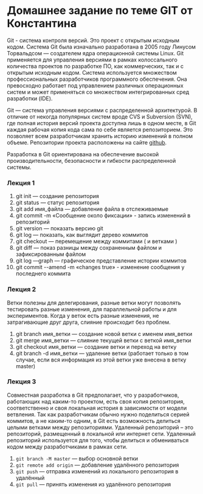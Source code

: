 # Домашнее задание по теме GIT от Константина
Git - система контроля версий. Это проект с открытым исходным кодом. Система Git была изначально разработана в 2005 году Линусом Торвальдсом — создателем ядра операционной системы Linux. Git применяется для управления версиями в рамках колоссального количества проектов по разработке ПО, как коммерческих, так и с открытым исходным кодом. Система используется множеством профессиональных разработчиков программного обеспечения. Она превосходно работает под управлением различных операционных систем и может применяться со множеством интегрированных сред разработки (IDE).

Git — система управления версиями с распределенной архитектурой. В отличие от некогда популярных систем вроде CVS и Subversion (SVN), где полная история версий проекта доступна лишь в одном месте, в Git каждая рабочая копия кода сама по себе является репозиторием. Это позволяет всем разработчикам хранить историю изменений в полном объеме. Репозитории проекта расположены на сайте [github](https://github.com/ "GitHub").

Разработка в Git ориентирована на обеспечение высокой производительности, безопасности и гибкости распределенной системы.

### Лекция 1
1. git init — создание репозитория
2. git status — статус репозитория
3. git add имя_файла — добавление файла в отслеживаемые
4. git commit -m «Сообщение около фиксации» - запись изменений в репозиторий
5. git version — показать версию git
6. git log — показать, как выглядит дерево коммитов
7. git checkout — перемещение между коммитами ( и ветками )
8. git diff — показ разницы между сохраненным файлом и зафиксированным файлом
9. git log —graph — графическое представление истории коммитов
10. git commit --amend -m «changes true» - изменение сообщения у последнего коммита

### Лекция 2
Ветки полезны для делегирования, разные ветки могут позволять тестировать разные изменения, для параллельной работы и для экспериментов. Когда у веток есть разные изменения, не затрагивающие друг друга, слияние происходит без проблем. 
1. git branch имя_ветки — создание новой ветки с именем имя_ветки
2. git merge имя_ветки — слияние текущей ветки с веткой имя_ветки
3. git checkout имя_ветки — создание ветки и переход на ветку
4. git branch -d имя_ветки — удаление ветки (работает только в том случае, если вся информация из этой ветки уже внесена в ветку master)

### Лекция 3
Совместная разработка в Git предполагает, что у разработчиков, работающих над каким-то проектом, есть своя копия репозитория, соответственно и своя локальная история в зависимости от модели ветвления. Так как разработчикам обычно нужно поделиться серией коммитов, а не каким-то одним, в Git есть возможность делиться целыми ветками между репозиториями.
Удаленный репозиторий – это репозиторий, размещенный в локальной или интернет сети. Удаленный репозиторий используется для того, чтобы делиться и обмениваться кодом между разработчиками в рамках сети.
1. `git branch -M master` — выбор основной ветки
2. `git remote add origin` — добавление удалённого репозитория
3. `git push` — отправка изменений из локального репозитория в удалённый
4. `git pull` — принять изменения из удалённого репозитория